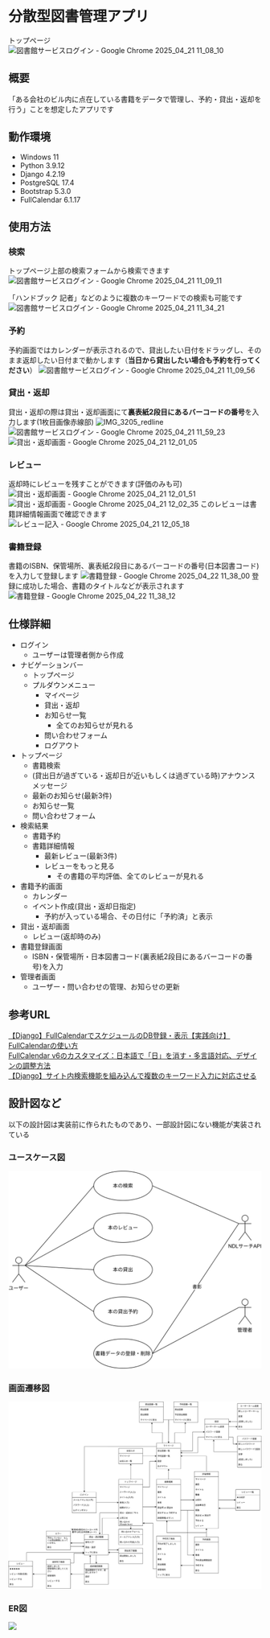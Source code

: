 # 分散型図書管理アプリ
トップページ
![図書館サービスログイン - Google Chrome 2025_04_21 11_08_10](https://github.com/user-attachments/assets/d1c5e176-f2a6-4ded-9669-ac0463210344)

## 概要
「ある会社のビル内に点在している書籍をデータで管理し、予約・貸出・返却を行う」ことを想定したアプリです

## 動作環境
- Windows 11
- Python 3.9.12
- Django 4.2.19
- PostgreSQL 17.4
- Bootstrap 5.3.0
- FullCalendar 6.1.17

## 使用方法

### 検索
トップページ上部の検索フォームから検索できます
![図書館サービスログイン - Google Chrome 2025_04_21 11_09_11](https://github.com/user-attachments/assets/eb086d09-176a-4fba-9d53-5d7b3365bc15)

「ハンドブック 記者」などのように複数のキーワードでの検索も可能です
![図書館サービスログイン - Google Chrome 2025_04_21 11_34_21](https://github.com/user-attachments/assets/807fcef6-d5a8-4a27-87b9-1a41d31a70c9)

### 予約
予約画面ではカレンダーが表示されるので、貸出したい日付をドラッグし、そのまま返却したい日付まで動かします（**当日から貸出したい場合も予約を行ってください**）
![図書館サービスログイン - Google Chrome 2025_04_21 11_09_56](https://github.com/user-attachments/assets/09544b9f-c7a3-4786-a739-4a0fba527e42)

### 貸出・返却
貸出・返却の際は貸出・返却画面にて**裏表紙2段目にあるバーコードの番号**を入力します(1枚目画像赤線部)
![IMG_3205_redline](https://github.com/user-attachments/assets/8fd79551-2e01-48be-bd24-424271408924)
![図書館サービスログイン - Google Chrome 2025_04_21 11_59_23](https://github.com/user-attachments/assets/08362b9a-c495-44fb-8f93-9e18e5979d9e)
![貸出・返却画面 - Google Chrome 2025_04_21 12_01_05](https://github.com/user-attachments/assets/2b9e377f-3d2a-4d32-97ed-ff864b5ba140)

### レビュー
返却時にレビューを残すことができます(評価のみも可)
![貸出・返却画面 - Google Chrome 2025_04_21 12_01_51](https://github.com/user-attachments/assets/beed7732-2c38-4416-9e29-d407c004cc6f)
![貸出・返却画面 - Google Chrome 2025_04_21 12_02_35](https://github.com/user-attachments/assets/76207b1d-9fdb-4db0-868a-7a37e7f1bcd1)
このレビューは書籍詳細情報画面で確認できます
![レビュー記入 - Google Chrome 2025_04_21 12_05_18](https://github.com/user-attachments/assets/2f76394b-cf94-4036-99bd-a15ce583fcd1)

### 書籍登録
書籍のISBN、保管場所、裏表紙2段目にあるバーコードの番号(日本図書コード)を入力して登録します
![書籍登録 - Google Chrome 2025_04_22 11_38_00](https://github.com/user-attachments/assets/152bbefa-cd2c-4be0-88a5-c5498a7c1d7d)
登録に成功した場合、書籍のタイトルなどが表示されます
![書籍登録 - Google Chrome 2025_04_22 11_38_12](https://github.com/user-attachments/assets/58fdccd2-4735-4ac0-8d8f-d02722306bf7)


## 仕様詳細
- ログイン
  - ユーザーは管理者側から作成
- ナビゲーションバー
  - トップページ
  - プルダウンメニュー
    - マイページ
    - 貸出・返却
    - お知らせ一覧
      - 全てのお知らせが見れる
    - 問い合わせフォーム
    - ログアウト
- トップページ
  - 書籍検索
  - (貸出日が過ぎている・返却日が近いもしくは過ぎている時)アナウンスメッセージ
  - 最新のお知らせ(最新3件)
  - お知らせ一覧
  - 問い合わせフォーム
- 検索結果
  - 書籍予約
  - 書籍詳細情報
    - 最新レビュー(最新3件)
    - レビューをもっと見る
      - その書籍の平均評価、全てのレビューが見れる
- 書籍予約画面
  - カレンダー
  - イベント作成(貸出・返却日指定)
    - 予約が入っている場合、その日付に「予約済」と表示
- 貸出・返却画面
  - レビュー(返却時のみ)
- 書籍登録画面
  - ISBN・保管場所・日本図書コード(裏表紙2段目にあるバーコードの番号)を入力
- 管理者画面
  - ユーザー・問い合わせの管理、お知らせの更新

## 参考URL
[【Django】FullCalendarでスケジュールのDB登録・表示【実践向け】](https://chigusa-web.com/blog/django-fullcalendar/)<br>
[FullCalendarの使い方](https://qiita.com/imp555sti/items/ee9809768f6dc9439ab5)<br>
[FullCalendar v6のカスタマイズ：日本語で「日」を消す・多言語対応、デザインの調整方法](https://bloosh.jp/tips/5409/)<br>
[【Django】サイト内検索機能を組み込んで複数のキーワード入力に対応させる](https://zerofromlight.com/blogs/detail/59/)

## 設計図など
以下の設計図は実装前に作られたものであり、一部設計図にない機能が実装されている
### ユースケース図
![](./svg/ユースケース図.drawio.svg)
### 画面遷移図
![](./svg/画面遷移図.drawio.svg)
### ER図
![](./svg/ER図.drawio.svg)
